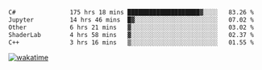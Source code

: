 <!--START_SECTION:waka-->

```txt
C#               175 hrs 18 mins ████████████████████▓░░░░   83.26 %
Jupyter          14 hrs 46 mins  █▓░░░░░░░░░░░░░░░░░░░░░░░   07.02 %
Other            6 hrs 21 mins   ▓░░░░░░░░░░░░░░░░░░░░░░░░   03.02 %
ShaderLab        4 hrs 58 mins   ▓░░░░░░░░░░░░░░░░░░░░░░░░   02.37 %
C++              3 hrs 16 mins   ▒░░░░░░░░░░░░░░░░░░░░░░░░   01.55 %
```

<!--END_SECTION:waka-->
[![wakatime](https://wakatime.com/badge/user/6c2f442e-41b4-42e3-bc06-d5d8203ad1da.svg)](https://wakatime.com/@6c2f442e-41b4-42e3-bc06-d5d8203ad1da)
